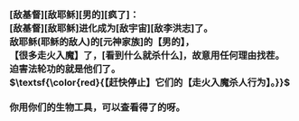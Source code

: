 <h3>
<br>[敌基督][敌耶稣][男的][疯了]：
<br>[敌基督][敌耶稣]进化成为[敌宇宙][敌李洪志]了。
<br>敌耶稣(耶稣的敌人)的[元神家族]的【男的】，
<br>【很多走火入魔】了，[看到什么就杀什么]，故意用任何理由找茬。
<br>迫害法轮功的就是他们了。
<br>$\textsf{\color{red}{【赶快停止】它们的【走火入魔杀人行为】。}}$
<br>
<br>你用你们的生物工具，可以查看得了的呀。
</h3>
